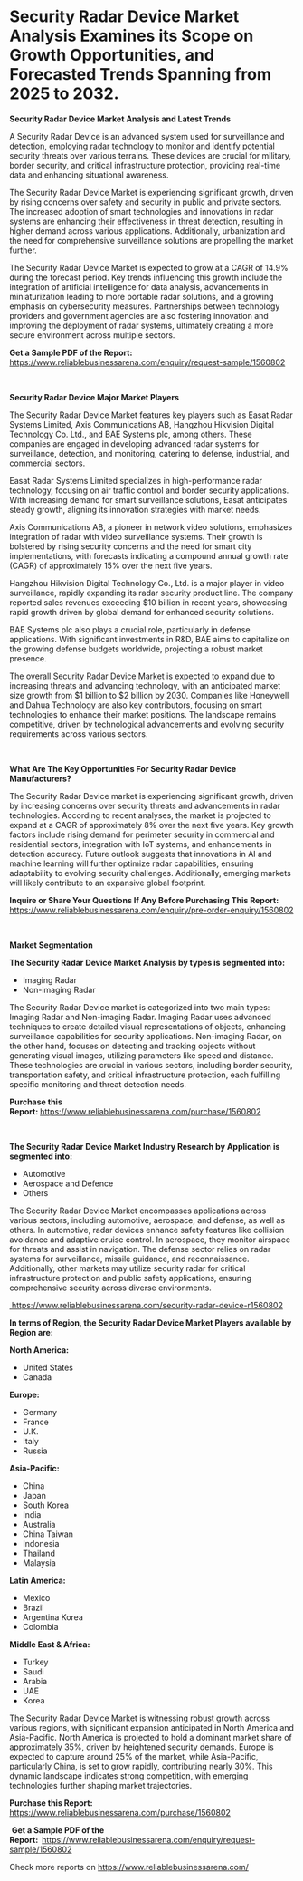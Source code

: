 <p><h1>Security Radar Device Market Analysis Examines its Scope on Growth Opportunities, and Forecasted Trends Spanning from 2025 to 2032.</h1></p><p><strong>Security Radar Device Market Analysis and Latest Trends</strong></p>
<p><p>A Security Radar Device is an advanced system used for surveillance and detection, employing radar technology to monitor and identify potential security threats over various terrains. These devices are crucial for military, border security, and critical infrastructure protection, providing real-time data and enhancing situational awareness.</p><p>The Security Radar Device Market is experiencing significant growth, driven by rising concerns over safety and security in public and private sectors. The increased adoption of smart technologies and innovations in radar systems are enhancing their effectiveness in threat detection, resulting in higher demand across various applications. Additionally, urbanization and the need for comprehensive surveillance solutions are propelling the market further.</p><p>The Security Radar Device Market is expected to grow at a CAGR of 14.9% during the forecast period. Key trends influencing this growth include the integration of artificial intelligence for data analysis, advancements in miniaturization leading to more portable radar solutions, and a growing emphasis on cybersecurity measures. Partnerships between technology providers and government agencies are also fostering innovation and improving the deployment of radar systems, ultimately creating a more secure environment across multiple sectors.</p></p>
<p><strong>Get a Sample PDF of the Report:&nbsp;</strong> <a href="https://www.reliablebusinessarena.com/enquiry/request-sample/1560802?utm_campaign=1420&utm_medium=2&utm_source=Github&utm_content=ia&utm_term=16022025&utm_id=security-radar-device">https://www.reliablebusinessarena.com/enquiry/request-sample/1560802</a></p>
<p>&nbsp;</p>
<p><strong>Security Radar Device Major Market Players</strong></p>
<p><p>The Security Radar Device Market features key players such as Easat Radar Systems Limited, Axis Communications AB, Hangzhou Hikvision Digital Technology Co. Ltd., and BAE Systems plc, among others. These companies are engaged in developing advanced radar systems for surveillance, detection, and monitoring, catering to defense, industrial, and commercial sectors.</p><p>Easat Radar Systems Limited specializes in high-performance radar technology, focusing on air traffic control and border security applications. With increasing demand for smart surveillance solutions, Easat anticipates steady growth, aligning its innovation strategies with market needs.</p><p>Axis Communications AB, a pioneer in network video solutions, emphasizes integration of radar with video surveillance systems. Their growth is bolstered by rising security concerns and the need for smart city implementations, with forecasts indicating a compound annual growth rate (CAGR) of approximately 15% over the next five years.</p><p>Hangzhou Hikvision Digital Technology Co., Ltd. is a major player in video surveillance, rapidly expanding its radar security product line. The company reported sales revenues exceeding $10 billion in recent years, showcasing rapid growth driven by global demand for enhanced security solutions.</p><p>BAE Systems plc also plays a crucial role, particularly in defense applications. With significant investments in R&D, BAE aims to capitalize on the growing defense budgets worldwide, projecting a robust market presence.</p><p>The overall Security Radar Device Market is expected to expand due to increasing threats and advancing technology, with an anticipated market size growth from $1 billion to $2 billion by 2030. Companies like Honeywell and Dahua Technology are also key contributors, focusing on smart technologies to enhance their market positions. The landscape remains competitive, driven by technological advancements and evolving security requirements across various sectors.</p></p>
<p>&nbsp;</p>
<p><strong>What Are The Key Opportunities For Security Radar Device Manufacturers?</strong></p>
<p><p>The Security Radar Device market is experiencing significant growth, driven by increasing concerns over security threats and advancements in radar technologies. According to recent analyses, the market is projected to expand at a CAGR of approximately 8% over the next five years. Key growth factors include rising demand for perimeter security in commercial and residential sectors, integration with IoT systems, and enhancements in detection accuracy. Future outlook suggests that innovations in AI and machine learning will further optimize radar capabilities, ensuring adaptability to evolving security challenges. Additionally, emerging markets will likely contribute to an expansive global footprint.</p></p>
<p><strong>Inquire or Share Your Questions If Any Before Purchasing This Report:</strong> <a href="https://www.reliablebusinessarena.com/enquiry/pre-order-enquiry/1560802?utm_campaign=1420&utm_medium=2&utm_source=Github&utm_content=ia&utm_term=16022025&utm_id=security-radar-device">https://www.reliablebusinessarena.com/enquiry/pre-order-enquiry/1560802</a></p>
<p>&nbsp;</p>
<p><strong>Market Segmentation</strong></p>
<p><strong>The Security Radar Device Market Analysis by types is segmented into:</strong></p>
<p><ul><li>Imaging Radar</li><li>Non-imaging Radar</li></ul></p>
<p><p>The Security Radar Device market is categorized into two main types: Imaging Radar and Non-imaging Radar. Imaging Radar uses advanced techniques to create detailed visual representations of objects, enhancing surveillance capabilities for security applications. Non-imaging Radar, on the other hand, focuses on detecting and tracking objects without generating visual images, utilizing parameters like speed and distance. These technologies are crucial in various sectors, including border security, transportation safety, and critical infrastructure protection, each fulfilling specific monitoring and threat detection needs.</p></p>
<p><strong>Purchase this Report:&nbsp;</strong><a href="https://www.reliablebusinessarena.com/purchase/1560802?utm_campaign=1420&utm_medium=2&utm_source=Github&utm_content=ia&utm_term=16022025&utm_id=security-radar-device">https://www.reliablebusinessarena.com/purchase/1560802</a></p>
<p>&nbsp;</p>
<p><strong>The Security Radar Device Market Industry Research by Application is segmented into:</strong></p>
<p><ul><li>Automotive</li><li>Aerospace and Defence</li><li>Others</li></ul></p>
<p><p>The Security Radar Device Market encompasses applications across various sectors, including automotive, aerospace, and defense, as well as others. In automotive, radar devices enhance safety features like collision avoidance and adaptive cruise control. In aerospace, they monitor airspace for threats and assist in navigation. The defense sector relies on radar systems for surveillance, missile guidance, and reconnaissance. Additionally, other markets may utilize security radar for critical infrastructure protection and public safety applications, ensuring comprehensive security across diverse environments.</p></p>
<p><a href="https://www.reliablebusinessarena.com/security-radar-device-r1560802?utm_campaign=1420&utm_medium=2&utm_source=Github&utm_content=ia&utm_term=16022025&utm_id=security-radar-device">&nbsp;https://www.reliablebusinessarena.com/security-radar-device-r1560802</a></p>
<p><strong>In terms of Region, the Security Radar Device Market Players available by Region are:</strong></p>
<p>
    <p> <strong> North America: </strong>
        <ul>
            <li>United States</li>
            <li>Canada</li>
        </ul>
        </p> 
    <p> <strong> Europe: </strong>
        <ul>
            <li>Germany</li>
            <li>France</li>
            <li>U.K.</li>
            <li>Italy</li>
            <li>Russia</li>
        </ul>
        </p> 
    <p> <strong> Asia-Pacific: </strong>
        <ul>
            <li>China</li>
            <li>Japan</li>
            <li>South Korea</li>
            <li>India</li>
            <li>Australia</li>
            <li>China Taiwan</li>
            <li>Indonesia</li>
            <li>Thailand</li>
            <li>Malaysia</li>
        </ul>
        </p> 
    <p> <strong> Latin America: </strong>
        <ul>
            <li>Mexico</li>
            <li>Brazil</li>
            <li>Argentina Korea</li>
            <li>Colombia</li>
        </ul>
        </p> 
    <p> <strong> Middle East & Africa: </strong>
        <ul>
            <li>Turkey</li>
            <li>Saudi</li>
            <li>Arabia</li>
            <li>UAE</li>
            <li>Korea</li>
        </ul>
    </p>
    </p>
<p><p>The Security Radar Device Market is witnessing robust growth across various regions, with significant expansion anticipated in North America and Asia-Pacific. North America is projected to hold a dominant market share of approximately 35%, driven by heightened security demands. Europe is expected to capture around 25% of the market, while Asia-Pacific, particularly China, is set to grow rapidly, contributing nearly 30%. This dynamic landscape indicates strong competition, with emerging technologies further shaping market trajectories.</p></p>
<p><strong>Purchase this Report: </strong><a href="https://www.reliablebusinessarena.com/purchase/1560802?utm_campaign=1420&utm_medium=2&utm_source=Github&utm_content=ia&utm_term=16022025&utm_id=security-radar-device">https://www.reliablebusinessarena.com/purchase/1560802</a></p>
<p>&nbsp;<strong>Get a Sample PDF of the Report:&nbsp;&nbsp;</strong><a href="https://www.reliablebusinessarena.com/enquiry/request-sample/1560802?utm_campaign=1420&utm_medium=2&utm_source=Github&utm_content=ia&utm_term=16022025&utm_id=security-radar-device">https://www.reliablebusinessarena.com/enquiry/request-sample/1560802</a></p>
<p><strong></strong></p>
<p>Check more reports on <a href="https://www.reliablebusinessarena.com/?utm_campaign=1420&utm_medium=2&utm_source=Github&utm_content=ia&utm_term=16022025&utm_id=security-radar-device">https://www.reliablebusinessarena.com/</a></p>